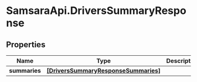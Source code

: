# SamsaraApi.DriversSummaryResponse

## Properties
Name | Type | Description | Notes
------------ | ------------- | ------------- | -------------
**summaries** | [**[DriversSummaryResponseSummaries]**](DriversSummaryResponseSummaries.md) |  | [optional] 


